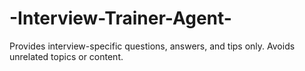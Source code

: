 # -Interview-Trainer-Agent-
Provides interview-specific questions, answers, and tips only. Avoids unrelated topics or content.
